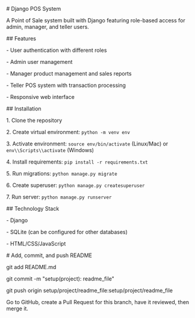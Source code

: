

\# Django POS System



A Point of Sale system built with Django featuring role-based access for admin, manager, and teller users.



\## Features



\- User authentication with different roles

\- Admin user management

\- Manager product management and sales reports

\- Teller POS system with transaction processing

\- Responsive web interface



\## Installation



1\. Clone the repository

2\. Create virtual environment: `python -m venv env`

3\. Activate environment: `source env/bin/activate` (Linux/Mac) or `env\\Scripts\\activate` (Windows)

4\. Install requirements: `pip install -r requirements.txt`

5\. Run migrations: `python manage.py migrate`

6\. Create superuser: `python manage.py createsuperuser`

7\. Run server: `python manage.py runserver`



\## Technology Stack



\- Django

\- SQLite (can be configured for other databases)

\- HTML/CSS/JavaScript



\# Add, commit, and push README

git add README.md

git commit -m "setup(project): readme\_file"

git push origin setup/project/readme\_file:setup/project/readme\_file

Go to GitHub, create a Pull Request for this branch, have it reviewed, then merge it.



